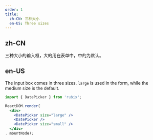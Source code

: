```yaml
---
order: 1
title: 
  zh-CN: 三种大小
  en-US: Three sizes
---
```


## zh-CN

三种大小的输入框，大的用在表单中，中的为默认。

## en-US

The input box comes in three sizes. `large` is used in the form, while the medium size is the default.


````jsx
import { DatePicker } from 'rubix';

ReactDOM.render(
  <div>
    <DatePicker size="large" />
    <DatePicker />
    <DatePicker size="small" />
  </div>
, mountNode);
````
